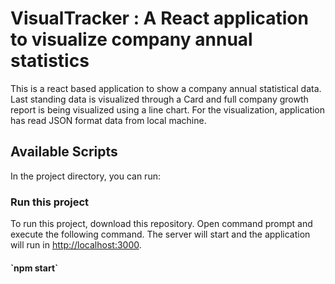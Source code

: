 # VisualTracker : A React application to visualize company annual statistics
This is a react based application to show a company annual statistical data. Last standing data is visualized through a Card and full company growth report is being visualized using a line chart. For the visualization, application has read JSON format data from local machine.

## Available Scripts

In the project directory, you can run:

### Run this project
To run this project, download this repository. Open command prompt and execute the following command. The server will start and the application will run in [http://localhost:3000](http://localhost:3000).
<h4> `npm start` </h4>


